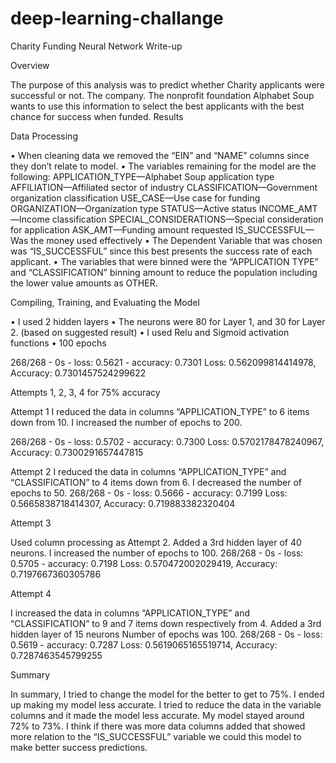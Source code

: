 # deep-learning-challange
Charity Funding Neural Network Write-up

Overview

The purpose of this analysis was to predict whether Charity applicants were successful or not. The company. The nonprofit foundation Alphabet Soup wants to use this information to select the best applicants with the best chance for success when funded.
Results

Data Processing

•	When cleaning data we removed the “EIN” and “NAME” columns since they don’t relate to model.
•	The variables remaining for the model are the following: 
APPLICATION_TYPE—Alphabet Soup application type
AFFILIATION—Affiliated sector of industry
CLASSIFICATION—Government organization classification
USE_CASE—Use case for funding
ORGANIZATION—Organization type
STATUS—Active status
INCOME_AMT—Income classification
SPECIAL_CONSIDERATIONS—Special consideration for application
ASK_AMT—Funding amount requested
IS_SUCCESSFUL—Was the money used effectively
•	The Dependent Variable that was chosen was “IS_SUCCESSFUL” since this best presents the success rate of each applicant.
•	The variables that were binned were the “APPLICATION TYPE” and “CLASSIFICATION” binning amount to reduce the population including the lower value amounts as OTHER.

Compiling, Training, and Evaluating the Model

•	I used 2 hidden layers 
•	The neurons were 80 for Layer 1, and 30 for Layer 2. (based on suggested result)
•	I used Relu and Sigmoid activation functions
•	100 epochs

268/268 - 0s - loss: 0.5621 - accuracy: 0.7301
Loss: 0.562099814414978, Accuracy: 0.7301457524299622

Attempts 1, 2, 3, 4 for 75% accuracy

Attempt 1
I reduced the data in columns “APPLICATION_TYPE” to 6 items down from 10.
I increased the number of epochs to 200.

268/268 - 0s - loss: 0.5702 - accuracy: 0.7300
Loss: 0.5702178478240967, Accuracy: 0.7300291657447815

Attempt 2
I reduced the data in columns “APPLICATION_TYPE” and “CLASSIFICATION” to 4 items down from 6.
I decreased the number of epochs to 50.
268/268 - 0s - loss: 0.5666 - accuracy: 0.7199
Loss: 0.5665838718414307, Accuracy: 0.719883382320404

Attempt 3

Used column processing as Attempt 2.
Added a 3rd hidden layer of 40 neurons.
I increased the number of epochs to 100.
268/268 - 0s - loss: 0.5705 - accuracy: 0.7198
Loss: 0.570472002029419, Accuracy: 0.7197667360305786

Attempt 4

I increased the data in columns “APPLICATION_TYPE” and “CLASSIFICATION” to 9 and 7 items down respectively from 4.
Added a 3rd hidden layer of 15 neurons
Number of epochs was 100.
268/268 - 0s - loss: 0.5619 - accuracy: 0.7287
Loss: 0.5619065165519714, Accuracy: 0.7287463545799255



Summary

In summary, I tried to change the model for the better to get to 75%. I ended up making my model less accurate. I tried to reduce the data in the variable columns and it made the model less accurate. My model stayed around 72% to 73%. I think if  there was more data columns added that showed more relation to the “IS_SUCCESSFUL” variable we could this model to make better success predictions.






 

